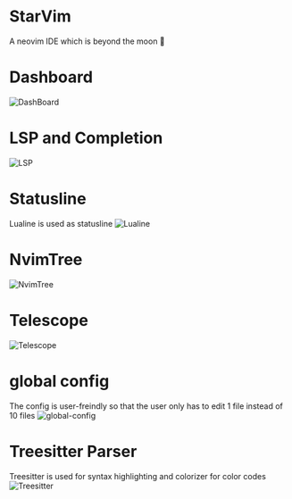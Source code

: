 # StarVim
A neovim IDE which is beyond the moon 🌚 

# Dashboard
![DashBoard](https://github.com/ashincoder/StarVim/blob/screenshots/dashboard.png)

# LSP and Completion
![LSP](https://github.com/ashincoder/StarVim/blob/screenshots/lua-compe.png)

# Statusline
Lualine is used as statusline
![Lualine](https://github.com/ashincoder/StarVim/blob/screenshots/lualine.png)

# NvimTree
![NvimTree](https://github.com/ashincoder/StarVim/blob/screenshots/nvim-tree.png)

# Telescope
![Telescope](https://github.com/ashincoder/StarVim/blob/screenshots/telescope.png)

# global config
The config is user-freindly so that the user only has to edit 1 file instead of 10 files
![global-config](https://github.com/ashincoder/StarVim/blob/screenshots/global-config.png)

# Treesitter Parser
Treesitter is used for syntax highlighting and colorizer for color codes
![Treesitter](https://github.com/ashincoder/StarVim/blob/screenshots/treesitter-colorizer.png)
